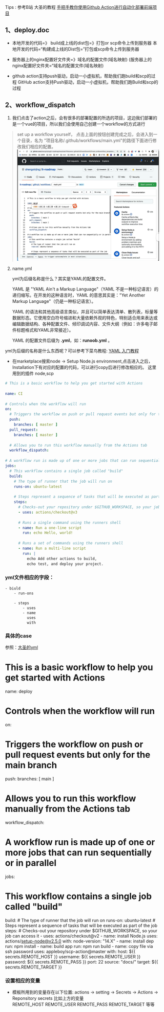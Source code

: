 Tips : 参考B站 大圣的教程 
[手把手教你使用Github Action进行自动化部署前端项目](https://www.bilibili.com/video/BV1Ca411h7rx?spm_id_from=333.337.search-card.all.click)

##  1、deploy.doc

* 本地开发的代码=》 build成上线的dist包=》打包or scp命令上传到服务器
本地开发的代码=“构建成上线的Dist包=”打包或scp命令上传到服务器

* 服务器上的nginx配置好文件夹=》域名的配置文件(域名映射)
(服务器上的nginx配置好文件夹=“域名的配置文件(域名映射)

* github action支持push驱动，启动一小虚拟机，帮助我们跑build和scp的过程
GitHub action支持Push驱动，启动一小虚拟机，帮助我们跑Build和scp的过程


## 2、workflow_dispatch

1. 我们点击了action之后，会有很多的部署配置的所选的项目，这边我们部署的是一个vue的项目，所以我们会使用自己创建一个workflow的方式进行

>set up a workflow yourself，
点击上面的按钮创建完成之后，会进入到一个目录，名为 "项目名称/.github/workflows/main.yml"的路径下面进行修改我们相应的配置。
![workflow_dispatch](./noteimages/%E5%A4%A7%E5%9C%A3%20github%20action%20%E8%B5%84%E6%96%99/workflow_dispatch.png)



2. name.yml   


   yml为后缀名称是什么？其实是YAML的配置文件。

   YAML 是 "YAML Ain't a Markup Language"（YAML 不是一种标记语言）的递归缩写。在开发的这种语言时，YAML 的意思其实是："Yet Another Markup Language"（仍是一种标记语言）。

   YAML 的语法和其他高级语言类似，并且可以简单表达清单、散列表，标量等数据形态。它使用空白符号缩进和大量依赖外观的特色，特别适合用来表达或编辑数据结构、各种配置文件、倾印调试内容、文件大纲（例如：许多电子邮件标题格式和YAML非常接近）。

   YAML 的配置文件后缀为 **.yml**，如：**runoob.yml** 。

yml为后缀的名称是什么东西呢？可以参考下菜鸟教程:
[YAML 入门教程](https://www.runoob.com/w3cnote/yaml-intro.html)


* 在marketplace搜索node -> Setup Node.js environment,点击进入之后，Installation下有对应的配置的代码，可以进行copy后进行修改相应的。  这里用到的插件 node,scp
```yml
# This is a basic workflow to help you get started with Actions

name: CI

# Controls when the workflow will run
on:
  # Triggers the workflow on push or pull request events but only for the master branch
  push:
    branches: [ master ]
  pull_request:
    branches: [ master ]

  # Allows you to run this workflow manually from the Actions tab
  workflow_dispatch:

# A workflow run is made up of one or more jobs that can run sequentially or in parallel
jobs:
  # This workflow contains a single job called "build"
  build:
    # The type of runner that the job will run on
    runs-on: ubuntu-latest

    # Steps represent a sequence of tasks that will be executed as part of the job
    steps:
      # Checks-out your repository under $GITHUB_WORKSPACE, so your job can access it
      - uses: actions/checkout@v3

      # Runs a single command using the runners shell
      - name: Run a one-line script
        run: echo Hello, world!

      # Runs a set of commands using the runners shell
      - name: Run a multi-line script
        run: |
          echo Add other actions to build,
          echo test, and deploy your project.

```


### yml文件相应的字段：
    - biuld
        - run-ons

        - steps
            - uses
            - name
              uses
              with


### 具体的case
参照：[大圣的yml](https://github.com/shengxinjing/it-roadmap/actions/runs/1890874321/workflow)

# This is a basic workflow to help you get started with Actions

name: deploy

# Controls when the workflow will run
on:
  # Triggers the workflow on push or pull request events but only for the main branch
  push:
    branches: [ main ]
  # Allows you to run this workflow manually from the Actions tab
  workflow_dispatch:

# A workflow run is made up of one or more jobs that can run sequentially or in parallel
jobs:
  # This workflow contains a single job called "build"
  build:
    # The type of runner that the job will run on
    runs-on: ubuntu-latest
    # Steps represent a sequence of tasks that will be executed as part of the job
    steps:
      # Checks-out your repository under $GITHUB_WORKSPACE, so your job can access it
      - uses: actions/checkout@v2
      - name: install Node.js
        uses: actions/setup-node@v2.5.0
        with:
          node-version: "14.X"
      - name: install dep
        run: npm install
      - name: build app
        run: npm run build
      - name: copy file via ssh password
        uses: appleboy/scp-action@master
        with:
          host: ${{ secrets.REMOTE_HOST }}
          username: ${{ secrets.REMOTE_USER }}
          password: ${{ secrets.REMOTE_PASS }}
          port: 22
          source: "docs/"
          target: ${{ secrets.REMOTE_TARGET }}



### 设置相应的变量
* 模板所用到的变量存在以下位置: 
    actions -> setting -> Secrets -> Actions ->  Reponsitory secrets
    比如上方的变量  
    REMOTE_HOST
    REMOTE_USER
    REMOTE_PASS
    REMOTE_TARGET 等等
